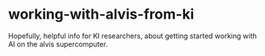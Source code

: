 # working-with-alvis-from-ki
Hopefully, helpful info for KI researchers, about getting started working with AI on the alvis supercomputer.
